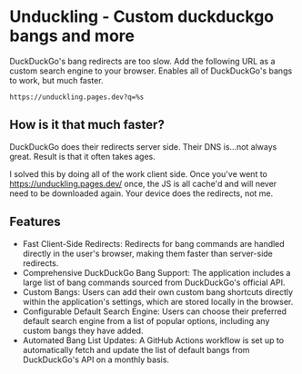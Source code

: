 # Unduckling - Custom duckduckgo bangs and more

DuckDuckGo's bang redirects are too slow. Add the following URL as a custom search engine to your browser. Enables all of DuckDuckGo's bangs to work, but much faster.

```
https://unduckling.pages.dev?q=%s
```

## How is it that much faster?

DuckDuckGo does their redirects server side. Their DNS is...not always great. Result is that it often takes ages.

I solved this by doing all of the work client side. Once you've went to https://unduckling.pages.dev/ once, the JS is all cache'd and will never need to be downloaded again. Your device does the redirects, not me.

## Features

- Fast Client-Side Redirects: Redirects for bang commands are handled directly in the user's browser, making them faster than server-side redirects.
- Comprehensive DuckDuckGo Bang Support: The application includes a large list of bang commands sourced from DuckDuckGo's official API.
- Custom Bangs: Users can add their own custom bang shortcuts directly within the application's settings, which are stored locally in the browser.
- Configurable Default Search Engine: Users can choose their preferred default search engine from a list of popular options, including any custom bangs they have added.
- Automated Bang List Updates: A GitHub Actions workflow is set up to automatically fetch and update the list of default bangs from DuckDuckGo's API on a monthly basis.
